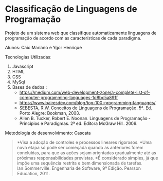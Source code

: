 # Classificação de Linguagens de Programação

Projeto de um sistema web que classifique automaticamente linguagens de programação  de acordo com as características de cada paradigma.

Alunos: Caio Mariano e Ygor Henrique


Tecnologias Utilizadas:

1. Javascript
2. HTML
3. CSS
4. MySql
5. Bases de dados : <ul><li>https://medium.com/web-development-zone/a-complete-list-of-computer-programming-languages-1d8bc5a891f</li>
                   <li>https://www.bairesdev.com/blog/top-100-programming-languages/</li>
	            <li>SEBESTA, R.W. Conceitos de Linguagens de Programação. 5ª. Ed. Porto      Alegre: Bookman, 2003.</li>
      	            <li>Allen B. Tucker, Robert E. Noonan. Linguagens de Programação - Princípios e Paradigmas. 2ª ed. Editora McGraw Hill. 2009.</li></ul>



Metodologia de desenvolvimento: Cascata

> *Visa a adoção de controles e processos lineares rigorosos.
> *Uma nova etapa só pode ser começada quando as anteriores forem concluídas, para que as ações sejam orientadas gradualmente até as próximas responsabilidades previstas.
> *É considerado simples, já que impõe uma sequência restrita e bem dimensionada de tarefas.<br>
> Ian Sommerville. Engenharia de Software, 9ª Edição. Pearson Education, 2011.
